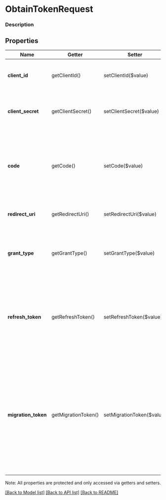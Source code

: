 # ObtainTokenRequest

### Description



## Properties
Name | Getter | Setter | Type | Description | Notes
------------ | ------------- | ------------- | ------------- | ------------- | -------------
**client_id** | getClientId() | setClientId($value) | **string** | The Square-issued ID of your application, available from the [application dashboard](https://connect.squareup.com/apps). | 
**client_secret** | getClientSecret() | setClientSecret($value) | **string** | The Square-issued application secret for your application, available from the [application dashboard](https://connect.squareup.com/apps). | 
**code** | getCode() | setCode($value) | **string** | The authorization code to exchange. This is required if &#x60;grant_type&#x60; is set to &#x60;authorization_code&#x60;, to indicate that the application wants to exchange an authorization code for an OAuth access token. | [optional] 
**redirect_uri** | getRedirectUri() | setRedirectUri($value) | **string** | The redirect URL assigned in the [application dashboard](https://connect.squareup.com/apps). | [optional] 
**grant_type** | getGrantType() | setGrantType($value) | **string** | Specifies the method to request an OAuth access token. Valid values are: &#x60;authorization_code&#x60;, &#x60;refresh_token&#x60;, and &#x60;migration_token&#x60; | 
**refresh_token** | getRefreshToken() | setRefreshToken($value) | **string** | A valid refresh token for generating a new OAuth access token. A valid refresh token is required if &#x60;grant_type&#x60; is set to &#x60;refresh_token&#x60; , to indicate the application wants a replacement for an expired OAuth access token. | [optional] 
**migration_token** | getMigrationToken() | setMigrationToken($value) | **string** | Legacy OAuth access token obtained using a Connect API version prior to 2019-03-13. This parameter is required if &#x60;grant_type&#x60; is set to &#x60;migration_token&#x60; to indicate that the application wants to get a replacement OAuth access token. The response also returns a refresh token. For more information, see [Migrate to Using Refresh Tokens](/authz/oauth/migration). | [optional] 

Note: All properties are protected and only accessed via getters and setters.

[[Back to Model list]](../../README.md#documentation-for-models) [[Back to API list]](../../README.md#documentation-for-api-endpoints) [[Back to README]](../../README.md)

